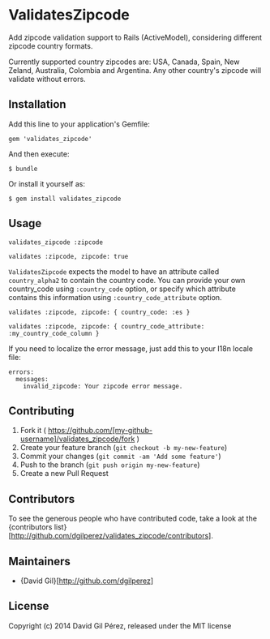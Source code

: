 # ValidatesZipcode

Add zipcode validation support to Rails (ActiveModel), considering different zipcode country formats.

Currently supported country zipcodes are: USA, Canada, Spain, New Zeland, Australia, Colombia and Argentina.
Any other country's zipcode will validate without errors.

## Installation

Add this line to your application's Gemfile:

    gem 'validates_zipcode'

And then execute:

    $ bundle

Or install it yourself as:

    $ gem install validates_zipcode

## Usage

    validates_zipcode :zipcode

    validates :zipcode, zipcode: true

``ValidatesZipcode`` expects the model to have an attribute called ``country_alpha2`` to contain the country code.
You can provide your own country_code using ``:country_code`` option, or specify which attribute contains this information
using ``:country_code_attribute`` option.

    validates :zipcode, zipcode: { country_code: :es }

    validates :zipcode, zipcode: { country_code_attribute: :my_country_code_column }

If you need to localize the error message, just add this to your I18n locale file:

    errors:
      messages:
        invalid_zipcode: Your zipcode error message.

## Contributing

1. Fork it ( https://github.com/[my-github-username]/validates_zipcode/fork )
2. Create your feature branch (`git checkout -b my-new-feature`)
3. Commit your changes (`git commit -am 'Add some feature'`)
4. Push to the branch (`git push origin my-new-feature`)
5. Create a new Pull Request

## Contributors

To see the generous people who have contributed code, take a look at the {contributors list}[http://github.com/dgilperez/validates_zipcode/contributors].

## Maintainers

* {David Gil}[http://github.com/dgilperez]

## License

Copyright (c) 2014 David Gil Pérez, released under the MIT license
